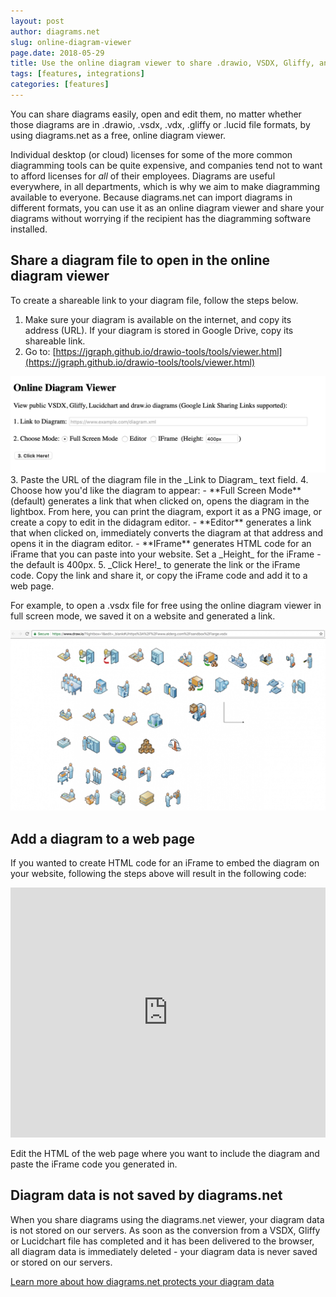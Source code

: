 ```yaml
---
layout: post
author: diagrams.net
slug: online-diagram-viewer
page.date: 2018-05-29
title: Use the online diagram viewer to share .drawio, VSDX, Gliffy, and Lucidchart diagrams
tags: [features, integrations]
categories: [features]
---
```


You can share diagrams easily, open and edit them, no matter whether those diagrams are in .drawio, .vsdx, .vdx, .gliffy or .lucid file formats, by using diagrams.net as a free, online diagram viewer.

Individual desktop (or cloud) licenses for some of the more common diagramming tools can be quite expensive, and companies tend not to want to afford licenses for _all_ of their employees. Diagrams are useful everywhere, in all departments, which is why we aim to make diagramming available to everyone.  Because diagrams.net can import diagrams in different formats, you can use it as an online diagram viewer and share your diagrams without worrying if the recipient has the diagramming software installed.

## Share a diagram file to open in the online diagram viewer

To create a shareable link to your diagram file, follow the steps below.

1. Make sure your diagram is available on the internet, and copy its address (URL). If your diagram is stored in Google Drive, copy its shareable link.
2. Go to: [https://jgraph.github.io/drawio-tools/tools/viewer.html](https://jgraph.github.io/drawio-tools/tools/viewer.html)
<img src="/assets/img/blog/online-diagram-viewer-form.png" width="600" alt="Share a diagram using diagram.net's free online diagram viewer">
3. Paste the URL of the diagram file in the _Link to Diagram_ text field.
4. Choose how you'd like the diagram to appear:
   - **Full Screen Mode** (default) generates a link that when clicked on, opens the diagram in the lightbox. From here, you can print the diagram, export it as a PNG image, or create a copy to edit in the didagram editor.
   - **Editor** generates a link that when clicked on, immediately converts the diagram at that address and opens it in the diagram editor.
   - **IFrame** generates HTML code for an iFrame that you can paste into your website. Set a _Height_ for the iFrame - the default is 400px.
5. _Click Here!_ to generate the link or the iFrame code. Copy the link and share it, or copy the iFrame code and add it to a web page.

For example, to open a .vsdx file for free using the online diagram viewer in full screen mode, we saved it on a website and generated a link.

<img src="/assets/img/blog/vsdx-diagram-viewer-full-screen-mode.png" width="600" alt="Open vsdx files with the online diagram viewer">

## Add a diagram to a web page

If you wanted to create HTML code for an iFrame to embed the diagram on your website, following the steps above will result in the following code:

<code><iframe frameborder="0" style="width:100%;height:400px;" src="https://app.diagrams.net?lightbox=1#Uhttps%3A%2F%2Fwww.alderg.com%2Fsandbox%2Flarge.vsdx"></iframe></code>

Edit the HTML of the web page where you want to include the diagram and paste the iFrame code you generated in.

## Diagram data is not saved by diagrams.net

When you share diagrams using the diagrams.net viewer, your diagram data is not stored on our servers. As soon as the conversion from a VSDX, Gliffy or Lucidchart file has completed and it has been delivered to the browser, all diagram data is immediately deleted - your diagram data is never saved or stored on our servers.

[Learn more about how diagrams.net protects your diagram data](/blog/data-protection.html)
